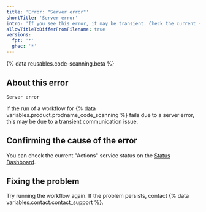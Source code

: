```yaml
---
title: 'Error: "Server error"'
shortTitle: 'Server error'
intro: 'If you see this error, it may be transient. Check the current {% data variables.product.prodname_actions %} service status, and try running your workflow again.'
allowTitleToDifferFromFilename: true
versions:
  fpt: '*'
  ghec: '*'
---
```


{% data reusables.code-scanning.beta %}

## About this error

```text
Server error
```

If the run of a workflow for {% data variables.product.prodname_code_scanning %} fails due to a server error, this may be due to a transient communication issue.

## Confirming the cause of the error

You can check the current "Actions" service status on the [Status Dashboard](https://www.githubstatus.com/).

## Fixing the problem

Try running the workflow again. If the problem persists, contact {% data variables.contact.contact_support %}.
